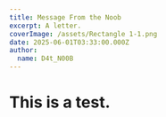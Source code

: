 ```yaml
---
title: Message From the Noob
excerpt: A letter.
coverImage: /assets/Rectangle 1-1.png
date: 2025-06-01T03:33:00.000Z
author:
  name: D4t_N00B
---
```

# This is a test.